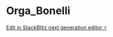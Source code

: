 # Orga_Bonelli

[Edit in StackBlitz next generation editor ⚡️](https://stackblitz.com/~/github.com/DrixiX974/Orga_Bonelli)